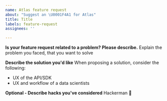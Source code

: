 ```yaml
---
name: Atlas feature request
about: "Suggest an \U0001F4A1 for Atlas"
title: Title
labels: feature-request
assignees: ''

---
```


**Is your feature request related to a problem? Please describe.**
Explain the problem you faced, that you want to solve

**Describe the solution you'd like**
When proposing a solution, consider the following:
- UX of the API/SDK 
- UX and workflow of a data scientists

**Optional - Describe hacks you've considered**
Hackerman 🤯
